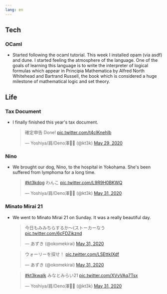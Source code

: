 ```yaml
---
lang: en
---
```


## Tech

### OCaml

- Started following the ocaml tutorial. This week I installed opam (via asdf) and dune. I started feeling the atmosphere of the language. One of the goals of learning this language is to write the interpreter of logical formulas which appear in Principia Mathematica by Alfred North Whitehead and Bartrand Russell, the book which is considered a huge milestone of mathematical logic and set theory.

## Life

### Tax Document

- I finally finished this year's tax document.

  <blockquote class="twitter-tweet"><p lang="ja" dir="ltr">確定申告 Done! <a href="https://t.co/t4clKnehIb">pic.twitter.com/t4clKnehIb</a></p>&mdash; Yoshiya/肩/Deno澤🧗‍♂️ (@kt3k) <a href="https://twitter.com/kt3k/status/1266270598272958469?ref_src=twsrc%5Etfw">May 29, 2020</a></blockquote> <script async src="https://platform.twitter.com/widgets.js" charset="utf-8"></script>

### Nino

- We brought our dog, Nino, to the hospital in Yokohama. She's been suffered from lymphoma for a long time.

  <blockquote class="twitter-tweet"><p lang="ja" dir="ltr"><a href="https://twitter.com/hashtag/kt3kdog?src=hash&amp;ref_src=twsrc%5Etfw">#kt3kdog</a> わんこ <a href="https://t.co/L9R9H0BKWQ">pic.twitter.com/L9R9H0BKWQ</a></p>&mdash; Yoshiya/肩/Deno澤🧗‍♂️ (@kt3k) <a href="https://twitter.com/kt3k/status/1266897468605657088?ref_src=twsrc%5Etfw">May 31, 2020</a></blockquote> <script async src="https://platform.twitter.com/widgets.js" charset="utf-8"></script>

### Minato Mirai 21

- We went to Minato Mirai 21 on Sunday. It was a really beautiful day.

  <blockquote class="twitter-tweet"><p lang="ja" dir="ltr">今日もみみちらするか〜(ストーカーなう <a href="https://t.co/6cFDZikznd">pic.twitter.com/6cFDZikznd</a></p>&mdash; あずき (@okomekirai) <a href="https://twitter.com/okomekirai/status/1266942918863892485?ref_src=twsrc%5Etfw">May 31, 2020</a></blockquote> <script async src="https://platform.twitter.com/widgets.js" charset="utf-8"></script>

  <blockquote class="twitter-tweet"><p lang="ja" dir="ltr">ウォーリーを探せ！ <a href="https://t.co/LSEttkIXdf">pic.twitter.com/LSEttkIXdf</a></p>&mdash; あずき (@okomekirai) <a href="https://twitter.com/okomekirai/status/1267032580378877954?ref_src=twsrc%5Etfw">May 31, 2020</a></blockquote> <script async src="https://platform.twitter.com/widgets.js" charset="utf-8"></script>

  <blockquote class="twitter-tweet"><p lang="ja" dir="ltr"><a href="https://twitter.com/hashtag/kt3kwalk?src=hash&amp;ref_src=twsrc%5Etfw">#kt3kwalk</a> みなとみらい21 <a href="https://t.co/XVyVAq7Tsx">pic.twitter.com/XVyVAq7Tsx</a></p>&mdash; Yoshiya/肩/Deno澤🧗‍♂️ (@kt3k) <a href="https://twitter.com/kt3k/status/1267098406742155266?ref_src=twsrc%5Etfw">May 31, 2020</a></blockquote> <script async src="https://platform.twitter.com/widgets.js" charset="utf-8"></script>
